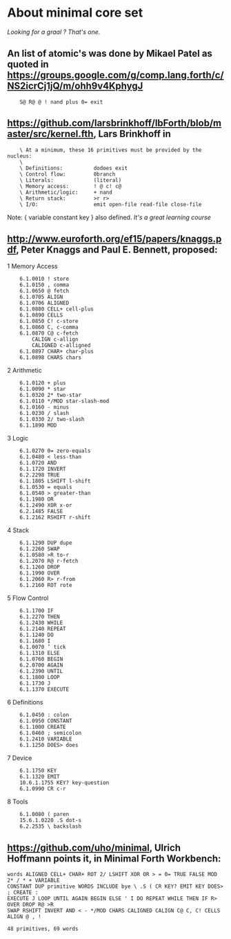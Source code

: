 
# About minimal core set

_Looking for a graal ? That's one._

## An list of atomic's was done by Mikael Patel as quoted in https://groups.google.com/g/comp.lang.forth/c/NS2icrCj1jQ/m/ohh9v4KphygJ

        S@ R@ @ ! nand plus 0= exit

## <https://github.com/larsbrinkhoff/lbForth/blob/master/src/kernel.fth>, Lars Brinkhoff in 

        \ At a minimum, these 16 primitives must be provided by the nucleus:
        \
        \ Definitions:          dodoes exit
        \ Control flow:         0branch
        \ Literals:             (literal)
        \ Memory access:        ! @ c! c@
        \ Arithmetic/logic:     + nand
        \ Return stack:         >r r>
        \ I/O:                  emit open-file read-file close-file

Note: { variable constant key } also defined. _It's a great learning course_


## http://www.euroforth.org/ef15/papers/knaggs.pdf, Peter Knaggs and Paul E. Bennett, proposed:

1 Memory Access

        6.1.0010 ! store
        6.1.0150 , comma
        6.1.0650 @ fetch
        6.1.0705 ALIGN
        6.1.0706 ALIGNED
        6.1.0880 CELL+ cell-plus
        6.1.0890 CELLS
        6.1.0850 C! c-store
        6.1.0860 C, c-comma
        6.1.0870 C@ c-fetch
            CALIGN c-allign
            CALIGNED c-alligned
        6.1.0897 CHAR+ char-plus
        6.1.0898 CHARS chars
        
2 Arithmetic

        6.1.0120 + plus
        6.1.0090 * star
        6.1.0320 2* two-star
        6.1.0110 */MOD star-slash-mod
        6.1.0160 - minus
        6.1.0230 / slash
        6.1.0330 2/ two-slash
        6.1.1890 MOD
        
3 Logic

        6.1.0270 0= zero-equals
        6.1.0480 < less-than
        6.1.0720 AND
        6.1.1720 INVERT
        6.2.2298 TRUE
        6.1.1805 LSHIFT l-shift
        6.1.0530 = equals
        6.1.0540 > greater-than
        6.1.1980 OR
        6.1.2490 XOR x-or
        6.2.1485 FALSE
        6.1.2162 RSHIFT r-shift
        
4 Stack

        6.1.1290 DUP dupe
        6.1.2260 SWAP
        6.1.0580 >R to-r
        6.1.2070 R@ r-fetch
        6.1.1260 DROP
        6.1.1990 OVER
        6.1.2060 R> r-from
        6.1.2160 ROT rote
        
5 Flow Control

        6.1.1700 IF
        6.1.2270 THEN
        6.1.2430 WHILE
        6.1.2140 REPEAT
        6.1.1240 DO
        6.1.1680 I
        6.1.0070 ’ tick
        6.1.1310 ELSE
        6.1.0760 BEGIN
        6.2.0700 AGAIN
        6.1.2390 UNTIL
        6.1.1800 LOOP
        6.1.1730 J
        6.1.1370 EXECUTE
        
6 Definitions

        6.1.0450 : colon
        6.1.0950 CONSTANT
        6.1.1000 CREATE
        6.1.0460 ; semicolon
        6.1.2410 VARIABLE
        6.1.1250 DOES> does
        
7 Device

        6.1.1750 KEY
        6.1.1320 EMIT
        10.6.1.1755 KEY? key-question
        6.1.0990 CR c-r
        
8 Tools

        6.1.0080 ( paren
        15.6.1.0220 .S dot-s
        6.2.2535 \ backslash
        
## https://github.com/uho/minimal, Ulrich Hoffmann points it, in Minimal Forth Workbench: 

    words ALIGNED CELL+ CHAR+ ROT 2/ LSHIFT XOR OR > = 0= TRUE FALSE MOD 2* / * + VARIABLE 
    CONSTANT DUP primitive WORDS INCLUDE bye \ .S ( CR KEY? EMIT KEY DOES> ; CREATE : 
    EXECUTE J LOOP UNTIL AGAIN BEGIN ELSE ' I DO REPEAT WHILE THEN IF R> OVER DROP R@ >R 
    SWAP RSHIFT INVERT AND < - */MOD CHARS CALIGNED CALIGN C@ C, C! CELLS ALIGN @ , ! 

    48 primitives, 69 words 
        

